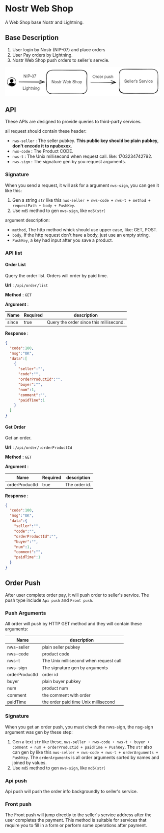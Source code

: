 # Nostr Web Shop

A Web Shop base Nostr and Lightning.

## Base Description

1. User login by Nostr (NIP-07) and place orders
2. User Pay orders by Lightning.
3. Nostr Web Shop push orders to seller's servcie.

![nws-des](docs/imgs/nws-des.png)

## API

These APIs are designed to provide queries to third-party services.

all request should contain these header:

- ```nws-seller``` : The seller pubkey. **This public key should be plain pubkey, don't encode it to npubxxxx**.
- ```nws-code``` : The Product CODE.
- ```nws-t``` : The Unix millisecond when request call. like: 1703234742792.
- ```nws-sign``` : The signature gen by you request arguments.

### Signature

When you send a request, it will ask for a argument ```nws-sign```, you can gen it like this:

1. Gen a string ```str``` like this ```nws-seller + nws-code + nws-t + method + requestPath + body + PushKey```.
2. Use ```md5``` method to gen ```nws-sign```, like ```md5(str)```

argument description:

- ```method```, The http method whick should use upper case, like: GET, POST.
- ```body```, If the http request don't have a body, just use an empty string.
- ```PushKey```, a key had input after you save a product.

### API list

#### Order List

Query the order list. Orders will order by paid time.

**Url** : ```/api/order/list```

**Method** : ```GET```

**Argument** :

| Name  | Required | description                             |
|-------|----------|-----------------------------------------|
| since | true     | Query the order since this millisecond. |

**Response** :

```json
{
  "code":100,
  "msg":"OK",
  "data":[
    {
      "seller":"",
      "code":"",
      "orderProductId":"",
      "buyer":"",
      "num":1,
      "comment":"",
      "paidTime":1
    }
  ]
}
```

#### Get Order

Get an order.

**Url** : ```/api/order/:orderProductId```

**Method** : ```GET```

**Argument** :

| Name           | Required | description   |
|----------------|----------|---------------|
| orderProductId | true     | The order id. |

**Response** :

```json
{
  "code":100,
  "msg":"OK",
  "data":{
    "seller":"",
    "code":"",
    "orderProductId":"",
    "buyer":"",
    "num":1,
    "comment":"",
    "paidTime":1
  }
}
```

## Order Push

After user complete order pay, it will push order to seller's service. The push type include ```Api push``` and ```Front push```.

### Push Arguments

All order will push by HTTP GET method and they will contain these arguments:

| Name           | description                            |
|----------------|----------------------------------------|
| nws-seller     | plain seller pubkey                    |
| nws-code       | product code                           |
| nws-t          | The Unix millisecond when request call |
| nws-sign       | The signature gen by arguments         |
| orderProductId | order id                               |
| buyer          | plain buyer pubkey                     |
| num            | product num                            |
| comment        | the comment with order                 |
| paidTime       | the order paid time Unix millisecond   |

### Signature

When you get an order push, you must check the nws-sign, the nsg-sign argument was gen by these step:

1. Gen a text ```str``` like these, ```nws-seller + nws-code + nws-t + buyer + comment + num + orderProductId + paidTime + PushKey```. The ```str``` also can gen by like this ```nws-seller + nws-code + nws-t + orderArguments + PushKey```. The ```orderArguments``` is all order arguments sorted by names and joined by values.
2. Use ```md5``` method to gen ```nws-sign```, like ```md5(str)```

### Api push

Api push will push the order info backgroundly to seller's service.

### Front push

The Front push will jump directly to the seller's service address after the user completes the payment. This method is suitable for services that require you to fill in a form or perform some operations after payment.

